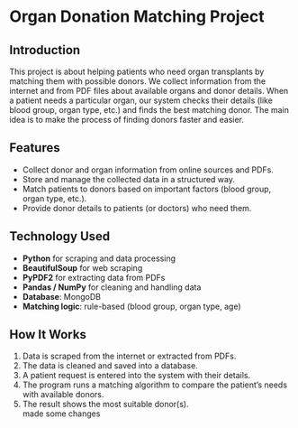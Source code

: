 # Organ Donation Matching Project  

## Introduction  
This project is about helping patients who need organ transplants by matching them with possible donors. We collect information from the internet and from PDF files about available organs and donor details. When a patient needs a particular organ, our system checks their details (like blood group, organ type, etc.) and finds the best matching donor. The main idea is to make the process of finding donors faster and easier.  

## Features  
- Collect donor and organ information from online sources and PDFs.  
- Store and manage the collected data in a structured way.  
- Match patients to donors based on important factors (blood group, organ type, etc.).  
- Provide donor details to patients (or doctors) who need them.  

## Technology Used  
- **Python** for scraping and data processing  
- **BeautifulSoup** for web scraping  
- **PyPDF2** for extracting data from PDFs  
- **Pandas / NumPy** for cleaning and handling data  
- **Database**:  MongoDB  
- **Matching logic**: rule-based (blood group, organ type, age)  

## How It Works  
1. Data is scraped from the internet or extracted from PDFs.  
2. The data is cleaned and saved into a database.  
3. A patient request is entered into the system with their details.  
4. The program runs a matching algorithm to compare the patient’s needs with available donors.  
5. The result shows the most suitable donor(s).  
made some changes
